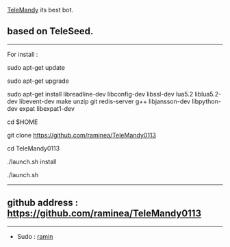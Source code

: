 [TeleMandy](https://telegram.me/TeleMandy) its best bot.
## based on TeleSeed.
___________________________________________________________
For install : 

sudo apt-get update

sudo apt-get upgrade

sudo apt-get install libreadline-dev libconfig-dev libssl-dev lua5.2 liblua5.2-dev libevent-dev make unzip git redis-server g++ libjansson-dev libpython-dev expat libexpat1-dev

cd $HOME

git clone https://github.com/raminea/TeleMandy0113

cd TeleMandy0113

./launch.sh install

./launch.sh
___________________________________________________________
## github address : https://github.com/raminea/TeleMandy0113
___________________________________________________________
* Sudo : [ramin](https://telegram.me/raminea)
